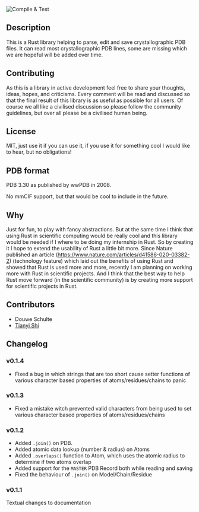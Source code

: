 ![Compile & Test](https://github.com/nonnominandus/rust-pdb/workflows/Compile%20&%20Test/badge.svg)

## Description
This is a Rust library helping to parse, edit and save crystallographic PDB files. It can read most crystallographic PDB lines, some are missing which we are hopeful will be added over time.

## Contributing
As this is a library in active development feel free to share your thoughts, ideas, hopes, and criticisms. Every comment will be read and discussed so that the final result of this library is as useful as possible for all users. Of course we all like a civilised discussion so please follow the community guidelines, but over all please be a civilised human being.

## License
MIT, just use it if you can use it, if you use it for something cool I would like to hear, but no obligations!

## PDB format
PDB 3.30 as published by wwPDB in 2008.

No mmCIF support, but that would be cool to include in the future.

## Why
Just for fun, to play with fancy abstractions. But at the same time I think that using Rust in scientific computing would be really cool and this library would be needed if I where to be doing my internship in Rust. So by creating it I hope to extend the usability of Rust a little bit more. Since Nature published an article (https://www.nature.com/articles/d41586-020-03382-2) (technology feature) which laid out the benefits of using Rust and showed that Rust is used more and more, recently I am planning on working more with Rust in scientific projects. And I think that the best way to help Rust move forward (in the scientific community) is by creating more support for scientific projects in Rust.

## Contributors
* Douwe Schulte
* [Tianyi Shi](https://github.com/TianyiShi2001)

## Changelog
### v0.1.4
* Fixed a bug in which strings that are too short cause setter functions of various character based properties of atoms/residues/chains to panic

### v0.1.3
* Fixed a mistake witch prevented valid characters from being used to set various character based properties of atoms/residues/chains

### v0.1.2
* Added `.join()` on PDB. 
* Added atomic data lookup (number & radius) on Atoms
* Added `.overlaps()` function to Atom, which uses the atomic radius to determine if two atoms overlap
* Added support for the `MASTER` PDB Record both while reading and saving
* Fixed the behaviour of `.join()` on Model/Chain/Residue

### v0.1.1
Textual changes to documentation
